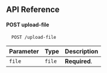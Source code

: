 
## API Reference

#### POST upload-file

```http
  POST /upload-file
```



| Parameter | Type     | Description                |
| :-------- | :------- | :------------------------- |
| `file` | `file` | **Required**. |
